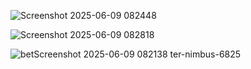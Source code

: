 
![Screenshot 2025-06-09 082448](https://github.com/user-attachments/assets/22618088-8baa-4eb4-a23e-3fa1a9908a83)

![Screenshot 2025-06-09 082818](https://github.com/user-attachments/assets/b34d1b3d-614c-4583-be57-960e4e65be2e)




![bet![Screenshot 2025-06-09 082138](https://github.com/user-attachments/assets/45b480a1-7b22-45bb-92cf-a8f9a1088c3b)
ter-nimbus-6825](https://github.com/user-attachments/assets/efb22965-d004-467e-838c-d9babe7b8a9e)
